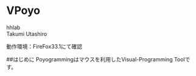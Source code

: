 VPoyo
=====

hhlab  
Takumi Utashiro

動作環境：FireFox33.1にて確認

##はじめに
Poyogrammingはマウスを利用したVisual-Programming Toolです。  

